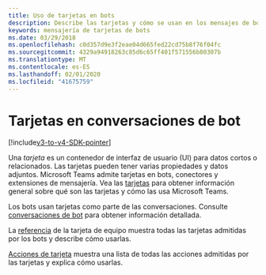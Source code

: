 ```yaml
---
title: Uso de tarjetas en bots
description: Describe las tarjetas y cómo se usan en los mensajes de bot
keywords: mensajería de tarjetas de bots
ms.date: 03/29/2018
ms.openlocfilehash: c0d357d9e3f2eae04d665fed22cd75b8f76f04fc
ms.sourcegitcommit: 4329a94918263c85d6c65ff401f571556b80307b
ms.translationtype: MT
ms.contentlocale: es-ES
ms.lasthandoff: 02/01/2020
ms.locfileid: "41675759"
---
```

# <a name="cards-in-bot-conversations"></a>Tarjetas en conversaciones de bot

[!include[v3-to-v4-SDK-pointer](~/includes/v3-to-v4-pointer-bots.md)]

Una *tarjeta* es un contenedor de interfaz de usuario (UI) para datos cortos o relacionados. Las tarjetas pueden tener varias propiedades y datos adjuntos. Microsoft Teams admite tarjetas en bots, conectores y extensiones de mensajería. Vea las [tarjetas](~/task-modules-and-cards/what-are-cards.md) para obtener información general sobre qué son las tarjetas y cómo las usa Microsoft Teams.

Los bots usan tarjetas como parte de las conversaciones. Consulte [conversaciones de bot](~/resources/bot-v3/bot-conversations/bots-conversations.md) para obtener información detallada.

La [referencia](~/task-modules-and-cards/cards/cards-reference.md) de la tarjeta de equipo muestra todas las tarjetas admitidas por los bots y describe cómo usarlas.

[Acciones de tarjeta](~/task-modules-and-cards/cards/cards-actions.md) muestra una lista de todas las acciones admitidas por las tarjetas y explica cómo usarlas.
